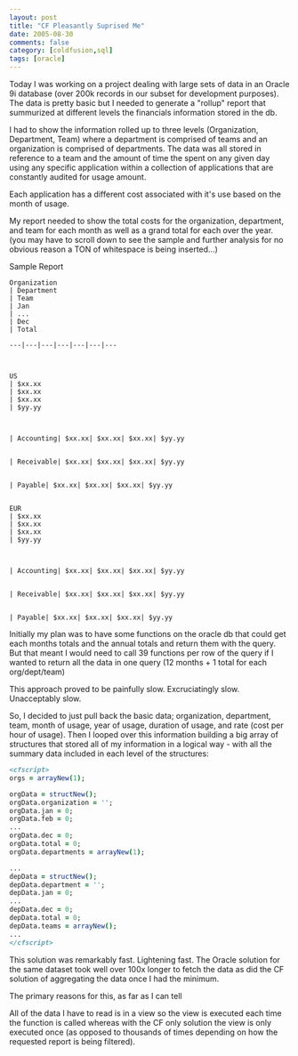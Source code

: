 ```yaml
---
layout: post
title: "CF Pleasantly Suprised Me"
date: 2005-08-30
comments: false
category: [coldfusion,sql]
tags: [oracle]
---
```

Today I was working on a project dealing with large sets of data in an Oracle
9i database (over 200k records in our subset for development purposes). The
data is pretty basic but I needed to generate a "rollup" report that
summurized at different levels the financials information stored in the db.

I had to show the information rolled up to three levels (Organization,
Department, Team) where a department is comprised of teams and an organization
is comprised of departments. The data was all stored in reference to a team
and the amount of time the spent on any given day using any specific
application within a collection of applications that are constantly audited
for usage amount.

Each application has a different cost associated with it's use based on the
month of usage.

My report needed to show the total costs for the organization, department, and
team for each month as well as a grand total for each over the year. (you may
have to scroll down to see the sample and further analysis for no obvious
reason a TON of whitespace is being inserted...)


Sample Report

```
Organization
| Department
| Team
| Jan
| ...
| Dec
| Total

---|---|---|---|---|---|---



US
| $xx.xx
| $xx.xx
| $xx.xx
| $yy.yy



| Accounting| $xx.xx| $xx.xx| $xx.xx| $yy.yy


| Receivable| $xx.xx| $xx.xx| $xx.xx| $yy.yy


| Payable| $xx.xx| $xx.xx| $xx.xx| $yy.yy


EUR
| $xx.xx
| $xx.xx
| $xx.xx
| $yy.yy



| Accounting| $xx.xx| $xx.xx| $xx.xx| $yy.yy


| Receivable| $xx.xx| $xx.xx| $xx.xx| $yy.yy


| Payable| $xx.xx| $xx.xx| $xx.xx| $yy.yy
```


Initially my plan was to have some functions on the oracle db that could get
each months totals and the annual totals and return them with the query. But
that meant I would need to call 39 functions per row of the query if I wanted
to return all the data in one query (12 months + 1 total for each
org/dept/team)

This approach proved to be painfully slow. Excruciatingly slow. Unacceptably
slow.

So, I decided to just pull back the basic data; organization, department,
team, month of usage, year of usage, duration of usage, and rate (cost per
hour of usage). Then I looped over this information building a big array of
structures that stored all of my information in a logical way - with all the
summary data included in each level of the structures:


```cfc
<cfscript>
orgs = arrayNew(1);

orgData = structNew();
orgData.organization = '';
orgData.jan = 0;
orgData.feb = 0;
...
orgData.dec = 0;
orgData.total = 0;
orgData.departments = arrayNew(1);

...
depData = structNew();
depData.department = '';
depData.jan = 0;
...
depData.dec = 0;
depData.total = 0;
depData.teams = arrayNew();
...
</cfscript>

```


This solution was remarkably fast. Lightening fast. The Oracle solution for
the same dataset took well over 100x longer to fetch the data as did the CF
solution of aggregating the data once I had the minimum.

The primary reasons for this, as far as I can tell

All of the data I have to read is in a view so the view is executed each time
the function is called whereas with the CF only solution the view is only
executed once (as opposed to thousands of times depending on how the requested
report is being filtered).
